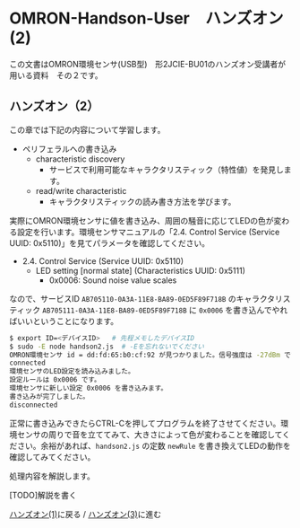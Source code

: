 # OMRON-Handson-User　ハンズオン (2)

この文書はOMRON環境センサ(USB型)　形2JCIE-BU01のハンズオン受講者が用いる資料　その２です。

## ハンズオン（2）

この章では下記の内容について学習します。

* ペリフェラルへの書き込み
  * characteristic discovery
    * サービスで利用可能なキャラクタリスティック（特性値）を発見します。
  * read/write characteristic
    * キャラクタリスティックの読み書き方法を学びます。

実際にOMRON環境センサに値を書き込み、周囲の騒音に応じてLEDの色が変わる設定を行います。環境センサマニュアルの「2.4. Control Service (Service UUID: 0x5110)」を見てパラメータを確認してください。

* 2.4. Control Service (Service UUID: 0x5110)
  * LED setting [normal state] (Characteristics UUID: 0x5111)
    * 0x0006: Sound noise value scales

なので、サービスID `AB705110-0A3A-11E8-BA89-0ED5F89F718B` のキャラクタリスティック `AB705111-0A3A-11E8-BA89-0ED5F89F718B` に `0x0006` を書き込んでやればいいということになります。

```sh
$ export ID=<デバイスID>   # 先程メモしたデバイスID
$ sudo -E node handson2.js  # -Eを忘れないでください
OMRON環境センサ id = dd:fd:65:b0:cf:92 が見つかりました。信号強度は -27dBm です。
connected
環境センサのLED設定を読み込みました。
設定ルールは 0x0006 です。
環境センサに新しい設定 0x0006 を書き込みます。
書き込みが完了しました。
disconnected
```

正常に書き込みできたらCTRL-Cを押してプログラムを終了させてください。環境センサの周りで音を立ててみて、大きさによって色が変わることを確認してください。余裕があれば、`handson2.js` の定数 `newRule` を書き換えてLEDの動作を確認してみてください。

処理内容を解説します。

[TODO]解説を書く

[ハンズオン(1)](1.md)に戻る / [ハンズオン(3)](3.md)に進む
